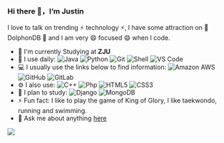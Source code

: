 ### Hi there 👋，I’m **Justin**

<!--
**justinSmileDate/justinSmileDate** is a ✨ _special_ ✨ repository because its `README.md` (this file) appears on your GitHub profile.

Here are some ideas to get you started:

- 🔭 I’m currently working on ...
- 🌱 I’m currently learning ...
- 👯 I’m looking to collaborate on ...
- 🤔 I’m looking for help with ...
- 💬 Ask me about ...
- 📫 How to reach me: ...
- 😄 Pronouns: ...
- ⚡ Fun fact: ...
-->


I love to talk on trending ⚡ technology ⚡, I have some attraction on 🔭 DolphonDB 🔭 and I am very  😄 focused 😄 when I code.

- 🏢 I'm currently Studying at **ZJU**
- 🚀 I use daily:
  ![Java](https://img.shields.io/badge/-java-3f4441?style=plastic&logo=java)
  ![Python](https://img.shields.io/badge/-Python-8fcfd1?style=plastic&logo=Python)
  ![Git](https://img.shields.io/badge/-Git-black?style=plastic&logo=git)
  ![Shell](https://img.shields.io/badge/-Shell-blasck?style=plastic&logo=Shell)
  ![VS Code](https://img.shields.io/badge/-VS%20Code-007ACC?style=plastic&logo=visual-studio-code)
- 💻 I usually use the links below to find information:
  ![Amazon AWS](https://img.shields.io/badge/Amazon%20AWS-232F3E?style=plastic&logo=amazon-aws)
  ![GitHub](https://img.shields.io/badge/-GitHub-181717?style=plastic&logo=github)
  ![GitLab](https://img.shields.io/badge/-GitLab-FCA121?style=plastic&logo=gitlab)
- ⚙️ I also use: 
  ![C++](https://img.shields.io/badge/-C++-00599C?style=plastic&logo=c)
  ![Php](https://img.shields.io/badge/-php-394989?style=plastic&logo=php) 
  ![HTML5](https://img.shields.io/badge/-HTML5-E34F26?style=plastic&logo=html5&logoColor=white)
  ![CSS3](https://img.shields.io/badge/-CSS3-1572B6?style=plastic&logo=css3)
- 🌱 I plan to study:
  ![Django](https://img.shields.io/badge/-Django-092E20?style=plastic&logo=Django)
  ![MongoDB](https://img.shields.io/badge/-MongoDB-black?style=plastic&logo=mongodb)
- ⚡️ Fun fact: I like to play the game of King of Glory, I like taekwondo, running and swimming.
- 💬 Ask me about anything [here](https://github.com/justinSmileDate/justinSmileDate/issues)

![](https://github-readme-stats.vercel.app/api?username=justinSmileDate)

